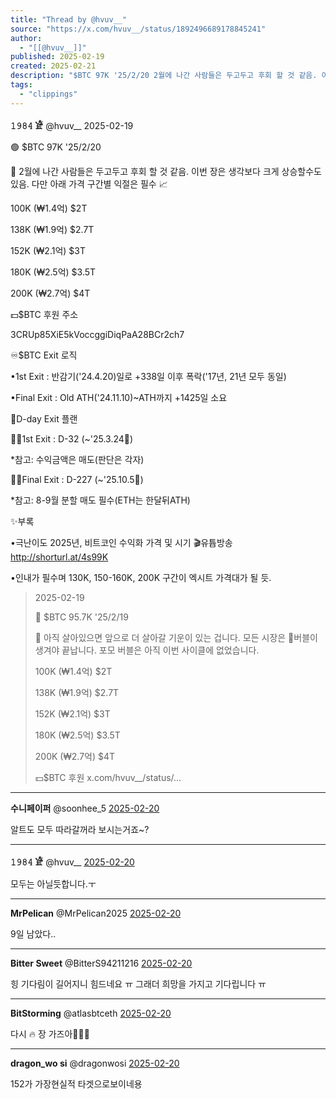 ```yaml
---
title: "Thread by @hvuv__"
source: "https://x.com/hvuv__/status/1892496689178845241"
author:
  - "[[@hvuv__]]"
published: 2025-02-19
created: 2025-02-21
description: "$BTC 97K '25/2/20 2월에 나간 사람들은 두고두고 후회 할 것 같음. 이번 장은 생각보다 크게 상승할수도 있음. 다만 아래 가격 구간별 익절은 필수 100K (₩1.4억) $2T 138K (₩1.9억) $2.7T 152K (₩2"
tags:
  - "clippings"
---
```

**𝟷𝟿𝟾𝟺 𓁁** @hvuv\_\_ 2025-02-19

🟢 $BTC 97K '25/2/20

💬 2월에 나간 사람들은 두고두고 후회 할 것 같음. 이번 장은 생각보다 크게 상승할수도 있음. 다만 아래 가격 구간별 익절은 필수 📈

100K (₩1.4억) $2T

138K (₩1.9억) $2.7T

152K (₩2.1억) $3T

180K (₩2.5억) $3.5T

200K (₩2.7억) $4T

💵$BTC 후원 주소

3CRUp85XiE5kVoccggiDiqPaA28BCr2ch7

♾$BTC Exit 로직

•1st Exit : 반감기('24.4.20)일로 +338일 이후 폭락('17년, 21년 모두 동일)

•Final Exit : Old ATH('24.11.10)~ATH까지 +1425일 소요

📆D-day Exit 플랜

🏃‍➡️1st Exit : D-32 (~'25.3.24🚩)

\*참고: 수익금액은 매도(판단은 각자)

🏃‍➡️Final Exit : D-227 (~'25.10.5🚩)

\*참고: 8-9월 분할 매도 필수(ETH는 한달뒤ATH)

✨부록

•극난이도 2025년, 비트코인 수익화 가격 및 시기 🎬유튭방송 http://shorturl.at/4s99K

•인내가 필수며 130K, 150-160K, 200K 구간이 엑시트 가격대가 될 듯.

> 2025-02-19
> 
> 🔴 $BTC 95.7K '25/2/19
> 
> 💬 아직 살아있으면 앞으로 더 살아갈 기운이 있는 겁니다. 모든 시장은 🫧버블이 생겨야 끝납니다. 포모 버블은 아직 이번 사이클에 없었습니다.
> 
> 100K (₩1.4억) $2T
> 
> 138K (₩1.9억) $2.7T
> 
> 152K (₩2.1억) $3T
> 
> 180K (₩2.5억) $3.5T
> 
> 200K (₩2.7억) $4T
> 
> 💵$BTC 후원 x.com/hvuv\_\_/status/…

---

**수니페이퍼** @soonhee\_5 [2025-02-20](https://x.com/soonhee_5/status/1892497699460788456)

알트도 모두 따라갈꺼라 보시는거죠~?

---

**𝟷𝟿𝟾𝟺 𓁁** @hvuv\_\_ [2025-02-20](https://x.com/hvuv__/status/1892511151994675248)

모두는 아닐듯합니다.ㅜ

---

**MrPelican** @MrPelican2025 [2025-02-20](https://x.com/MrPelican2025/status/1892589928531231184)

9일 남았다..

---

**Bitter Sweet** @BitterS94211216 [2025-02-20](https://x.com/BitterS94211216/status/1892498094895563186)

힝 기다림이 길어지니 힘드네요 ㅠ 그래더 희망을 가지고 기다립니다 ㅠ

---

**BitStorming** @atlasbtceth [2025-02-20](https://x.com/atlasbtceth/status/1892501153100796027)

다시 🔥 장 가즈아🙏🚀🚀

---

**dragon\_wo si** @dragonwosi [2025-02-20](https://x.com/dragonwosi/status/1892559122303971758)

152가 가장현실적 타겟으로보이네용